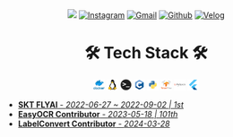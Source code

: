 <div align=center>
<a href="https://hits.seeyoufarm.com"><img src="https://hits.seeyoufarm.com/api/count/incr/badge.svg?url=https%3A%2F%2Fgithub.com%2Fhitbee-dev&count_bg=%23E9C04C&title_bg=%23181717&icon=&icon_color=%23E7E7E7&title=hits&edge_flat=false"/></a>
<a href="https://www.instagram.com/hitbee_0584/"><img alt="Instagram" src ="https://img.shields.io/badge/Instagram-E4405F.svg?&style=flat&logo=Instagram&logoColor=white"/></a>
<a href="mailto:ckim.esw@gmail.com"><img alt="Gmail" src ="https://img.shields.io/badge/Gmail-EA4335.svg?&style=flat&logo=Gmail&logoColor=white"/></a>
<a href="https://github.com/Hitbee-dev"><img alt="Github" src ="https://img.shields.io/badge/Git-181717.svg?&style=flat&logo=Git&logoColor=white"/></a>
<a href="https://velog.io/@kc0584-dev"><img alt="Velog" src ="https://img.shields.io/badge/Velog-20C997.svg?&style=flat&logo=Velog&logoColor=white"/></a>

<br/>
</div>
<p></p>

 <div align=center>
    <h1> 🛠 Tech Stack 🛠 </h1>
    <code><img height="20" src="https://raw.githubusercontent.com/github/explore/00be00e3051bfc3bb008e4db83382b3ac55f22db/topics/docker/docker.png"></code>
    <code><img height="20" src="https://raw.githubusercontent.com/github/explore/00be00e3051bfc3bb008e4db83382b3ac55f22db/topics/linux/linux.png"></code>
    <code><img height="20" src="https://raw.githubusercontent.com/github/explore/00be00e3051bfc3bb008e4db83382b3ac55f22db/topics/terminal/terminal.png"></code>
    <code><img height="20" src="https://raw.githubusercontent.com/github/explore/00be00e3051bfc3bb008e4db83382b3ac55f22db/topics/c/c.png"></code>
    <code><img height="20" src="https://raw.githubusercontent.com/github/explore/00be00e3051bfc3bb008e4db83382b3ac55f22db/topics/python/python.png"></code>
    <code><img height="20" src="https://raw.githubusercontent.com/github/explore/00be00e3051bfc3bb008e4db83382b3ac55f22db/topics/tensorflow/tensorflow.png"></code>
    <code><img height="20" src="https://raw.githubusercontent.com/github/explore/00be00e3051bfc3bb008e4db83382b3ac55f22db/topics/pytorch/pytorch.png"></code>
    <code><img height="20" src="https://raw.githubusercontent.com/github/explore/00be00e3051bfc3bb008e4db83382b3ac55f22db/topics/flutter/flutter.png"></code>
    <p></p>
</div>
<p></p>

- [**SKT FLYAI** - *2022-06-27 ~ 2022-09-02 | 1st*](https://github.com/SKT-Phoenix/Phoenix)
- [**EasyOCR Contributor** - *2023-05-18 | 101th*](https://github.com/JaidedAI/EasyOCR/pull/920)
- [**LabelConvert Contributor** - *2024-03-28*](https://github.com/RapidAI/LabelConvert/pull/10)
